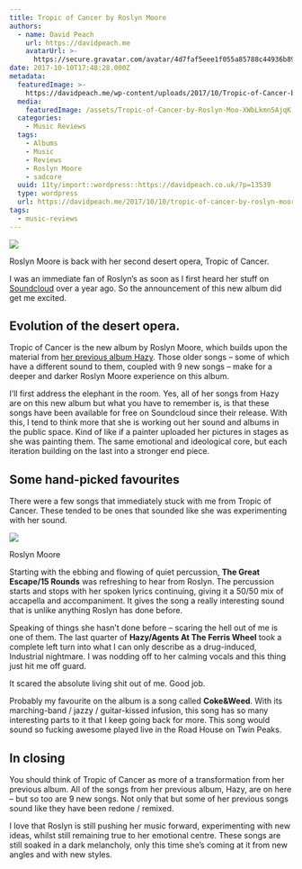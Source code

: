 ```yaml
---
title: Tropic of Cancer by Roslyn Moore
authors:
  - name: David Peach
    url: https://davidpeach.me
    avatarUrl: >-
      https://secure.gravatar.com/avatar/4d7faf5eee1f055a85788c44936b8995eaab6dfb004e7854ec747ccb272e91ee?s=96&d=mm&r=g
date: 2017-10-10T17:48:28.000Z
metadata:
  featuredImage: >-
    https://davidpeach.me/wp-content/uploads/2017/10/Tropic-of-Cancer-by-Roslyn-Moore.jpg
  media:
    featuredImage: /assets/Tropic-of-Cancer-by-Roslyn-Moo-XWbLkmn5AjqK.jpg
  categories:
    - Music Reviews
  tags:
    - Albums
    - Music
    - Reviews
    - Roslyn Moore
    - sadcore
  uuid: 11ty/import::wordpress::https://davidpeach.co.uk/?p=13539
  type: wordpress
  url: https://davidpeach.me/2017/10/10/tropic-of-cancer-by-roslyn-moore/
tags:
  - music-reviews
---
```

[![](/assets/Tropic-of-Cancer-by-Roslyn-Moo-2E5gtxiTkNdx.jpg)](/assets/Tropic-of-Cancer-by-Roslyn-Moo-2E5gtxiTkNdx.jpg)

Roslyn Moore is back with her second desert opera, Tropic of Cancer.

I was an immediate fan of Roslyn’s as soon as I first heard her stuff on [Soundcloud](https://soundcloud.com/roslyn-moore/) over a year ago. So the announcement of this new album did get me excited.

## Evolution of the desert opera.

Tropic of Cancer is the new album by Roslyn Moore, which builds upon the material from [her previous album Hazy](https://davidpeach.me/2016/09/hazy-a-desert-opera-by-roslyn-moore/). Those older songs – some of which have a different sound to them, coupled with 9 new songs – make for a deeper and darker Roslyn Moore experience on this album.

I’ll first address the elephant in the room. Yes, all of her songs from Hazy are on this new album but what you have to remember is, is that these songs have been available for free on Soundcloud since their release. With this, I tend to think more that she is working out her sound and albums in the public space. Kind of like if a painter uploaded her pictures in stages as she was painting them. The same emotional and ideological core, but each iteration building on the last into a stronger end piece.

## Some hand-picked favourites

There were a few songs that immediately stuck with me from Tropic of Cancer. These tended to be ones that sounded like she was experimenting with her sound.

[![](/assets/roslyn-moore-300x300-TGJKBKlYffL0.jpg)](/assets/roslyn-moore-300x300-TGJKBKlYffL0.jpg)

Roslyn Moore

Starting with the ebbing and flowing of quiet percussion, **The Great Escape/15 Rounds** was refreshing to hear from Roslyn. The percussion starts and stops with her spoken lyrics continuing, giving it a 50/50 mix of accapella and accompaniment. It gives the song a really interesting sound that is unlike anything Roslyn has done before.

Speaking of things she hasn’t done before – scaring the hell out of me is one of them. The last quarter of **Hazy/Agents At The Ferris Wheel** took a complete left turn into what I can only describe as a drug-induced, Industrial nightmare. I was nodding off to her calming vocals and this thing just hit me off guard.

It scared the absolute living shit out of me. Good job.

Probably my favourite on the album is a song called **Coke&Weed**. With its marching-band / jazzy / guitar-kissed infusion, this song has so many interesting parts to it that I keep going back for more. This song would sound so fucking awesome played live in the Road House on Twin Peaks.

## In closing

You should think of Tropic of Cancer as more of a transformation from her previous album. All of the songs from her previous album, Hazy, are on here – but so too are 9 new songs. Not only that but some of her previous songs sound like they have been redone / remixed.

I love that Roslyn is still pushing her music forward, experimenting with new ideas, whilst still remaining true to her emotional centre. These songs are still soaked in a dark melancholy, only this time she’s coming at it from new angles and with new styles.